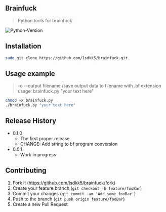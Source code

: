 ## Brainfuck
> Python tools for brainfuck

![Python-Version][python-image]


## Installation

```sh
sudo git clone https://github.com/lsdkk5/brainfuck.git
```

## Usage example

> -o --output filename   /save output data to filename with .bf extension
> usage: brainfuck.py "your text here"

```sh
chmod +x brainfuck.py
./brainfuck.py "your text here"
```

## Release History

* 0.1.0
    * The first proper release
    * CHANGE: Add string to bf program conversion
* 0.0.1
    * Work in progress


## Contributing

1. Fork it (<https://github.com/lsdkk5/brainfuck/fork>)
2. Create your feature branch (`git checkout -b feature/fooBar`)
3. Commit your changes (`git commit -am 'Add some fooBar'`)
4. Push to the branch (`git push origin feature/fooBar`)
5. Create a new Pull Request

[python-image]: https://img.shields.io/badge/Python-v3%2B-blue?style=flat-square